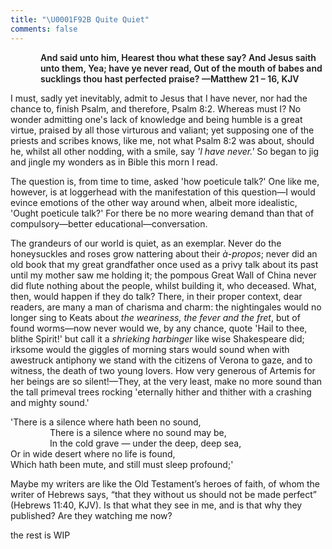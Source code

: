```yaml
---
title: "\U0001F92B Quite Quiet"
comments: false
---
```


<p style="padding-left:3rem; font-weight: 600">And said unto him, Hearest thou what these say? And Jesus saith unto them, Yea; have ye never read, Out of the mouth of babes and sucklings thou hast perfected praise?  —Matthew 21 – 16, KJV</p>

I must, sadly yet inevitably, admit to Jesus that I have never, nor had the chance to, finish Psalm, and therefore, Psalm 8:2. Whereas must I? No wonder admitting one's lack of knowledge and being humble is a great virtue, praised by all those virturous and valiant; yet supposing one of the priests and scribes knows, like me, not what Psalm 8:2 was about, should he, whilst all other nodding, with a smile, say *'I have never.'* So began to jig and jingle my wonders as in Bible this morn I read.

The question is, from time to time, asked 'how poeticule talk?' One like me, however, is at loggerhead with the manifestation of this question—I would evince emotions of the other way around when, albeit more idealistic, 'Ought poeticule talk?' For there be no more wearing demand than that of compulsory—better educational—conversation.

The grandeurs of our world is quiet, as an exemplar. Never do the honeysuckles and roses grow nattering about their *à-propos*; never did an old book that my great grandfather once used as a privy talk about its past until my mother saw me holding it; the pompous Great Wall of China never did flute nothing about the people, whilst building it, who deceased. What, then, would happen if they do talk? There, in their proper context, dear readers, are many a man of charisma and charm: the nightingales would no longer sing to Keats about *the weariness, the fever and the fret*, but of found worms—now never would we, by any chance, quote 'Hail to thee, blithe Spirit!' but call it a *shrieking harbinger* like wise Shakespeare did; irksome would the giggles of morning stars would sound when with awestruck antiphony we stand with the citizens of Verona to gaze, and to witness, the death of two young lovers. How very generous of Artemis for her beings are so silent!—They, at the very least, make no more sound than the tall primeval trees rocking 'eternally hither and thither with a crashing and mighty sound.'

'There is a silence where hath been no sound,<br />
&nbsp; &nbsp; &nbsp; &nbsp; &nbsp; &nbsp; &nbsp; &nbsp; There is a silence where no sound may be,<br />
&nbsp; &nbsp; &nbsp; &nbsp; &nbsp; &nbsp; &nbsp; &nbsp; In the cold grave — under the deep, deep sea,<br />
Or in wide desert where no life is found,<br />
Which hath been mute, and still must sleep profound;'

Maybe my writers are like the Old Testament’s heroes of faith, of whom the writer of Hebrews says, “that they without us should not be made perfect” (Hebrews 11:40, KJV). Is that what they see in me, and is that why they published? Are they watching me now?

the rest is WIP